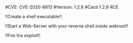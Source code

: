 #CVE: CVE-2020-8813
#Version: 1.2.8
#Cacti 1.2.8 RCE

!!Create a shell executable!!

!!Start a Web-Server with your reverse shell inside webroot!!

!!Fire the exploit!!

